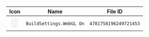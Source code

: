 | Icon | Name | File ID |
| ---  | ---  | ---     |
| ![](BuildSettings.WebGL%20On.png) | `BuildSettings.WebGL On` | `4781758196249721453` |
